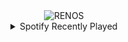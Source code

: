 <div align="center">
<picture>
    <source media="(prefers-color-scheme: dark)" srcset="https://i.ibb.co/p6kccXQr/output-gif.gif">
    <source media="(prefers-color-scheme: light)" srcset="https://i.ibb.co/p6kccXQr/output-gif.gif">
    <img alt="RENOS" src="https://i.ibb.co/p6kccXQr/output-gif.gif">
</picture>
<details>
<summary>Spotify Recently Played</summary>
<img src="https://spotify-recently-played-readme.vercel.app/api?user=31d6d6zerc5ct6kck32na2ozsqf4&unique=1&width=400" alt="Spotify" />
</details>
</div>

<!-- Image deletion URL: https://ibb.co/Kc8ddyDz/fd3136fde3b6daabed90cfda4145d5d3 -->